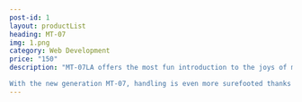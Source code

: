 ```yaml
---
post-id: 1
layout: productList
heading: MT-07
img: 1.png
category: Web Development
price: "150"
description: "MT-07LA offers the most fun introduction to the joys of motorcycling for riders Down Under. With power maximised for the LAMs limit, delivered precisely when and where you want it, MT-07LA has that special quality of having heaps of get-up-and-go but without being intimidating. This is helped by a lightweight chassis package, great brakes and sticky tyres.

With the new generation MT-07, handling is even more surefooted thanks to increased damping and stiffer springs up front and new rebound adjustment out back. Comfort has also been improved with a new seat."
---
```


